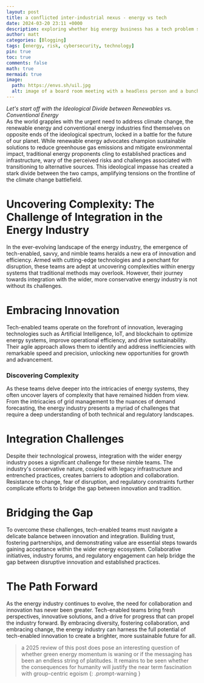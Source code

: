```yaml
---
layout: post
title: a conflicted inter-industrial nexus - energy vs tech
date: 2024-03-20 23:11 +0000
description: exploring whether big energy business has a tech problem stemming from industry biases and/or disillusionment from the ideological battle in climate change
author: matt
categories: [Blogging]
tags: [energy, risk, cybersecurity, technology]
pin: true
toc: true
comments: false
math: true
mermaid: true
image:
  path: https://envs.sh/uil.jpg
  alt: image of a board room meeting with a headless person and a bunch of people in business attire talking about energy transition
---
```


_Let's start off with the Ideological Divide between Renewables vs. Conventional Energy_\
As the world grapples with the urgent need to address climate change, the renewable energy and conventional energy industries find themselves on opposite ends of the ideological spectrum, locked in a battle for the future of our planet. While renewable energy advocates champion sustainable solutions to reduce greenhouse gas emissions and mitigate environmental impact, traditional energy proponents cling to established practices and infrastructure, wary of the perceived risks and challenges associated with transitioning to alternative sources. This ideological impasse has created a stark divide between the two camps, amplifying tensions on the frontline of the climate change battlefield.

# Uncovering Complexity: The Challenge of Integration in the Energy Industry

In the ever-evolving landscape of the energy industry, the emergence of tech-enabled, savvy, and nimble teams heralds a new era of innovation and efficiency. Armed with cutting-edge technologies and a penchant for disruption, these teams are adept at uncovering complexities within energy systems that traditional methods may overlook. However, their journey towards integration with the wider, more conservative energy industry is not without its challenges.

# Embracing Innovation

Tech-enabled teams operate on the forefront of innovation, leveraging technologies such as Artificial Intelligence, IoT, and blockchain to optimize energy systems, improve operational efficiency, and drive sustainability. Their agile approach allows them to identify and address inefficiencies with remarkable speed and precision, unlocking new opportunities for growth and advancement.

### Discovering Complexity

As these teams delve deeper into the intricacies of energy systems, they often uncover layers of complexity that have remained hidden from view. From the intricacies of grid management to the nuances of demand forecasting, the energy industry presents a myriad of challenges that require a deep understanding of both technical and regulatory landscapes.

# Integration Challenges

Despite their technological prowess, integration with the wider energy industry poses a significant challenge for these nimble teams. The industry's conservative nature, coupled with legacy infrastructure and entrenched practices, creates barriers to adoption and collaboration. Resistance to change, fear of disruption, and regulatory constraints further complicate efforts to bridge the gap between innovation and tradition.

# Bridging the Gap

To overcome these challenges, tech-enabled teams must navigate a delicate balance between innovation and integration. Building trust, fostering partnerships, and demonstrating value are essential steps towards gaining acceptance within the wider energy ecosystem. Collaborative initiatives, industry forums, and regulatory engagement can help bridge the gap between disruptive innovation and established practices.

# The Path Forward

As the energy industry continues to evolve, the need for collaboration and innovation has never been greater. Tech-enabled teams bring fresh perspectives, innovative solutions, and a drive for progress that can propel the industry forward. By embracing diversity, fostering collaboration, and embracing change, the energy industry can harness the full potential of tech-enabled innovation to create a brighter, more sustainable future for all.

> a 2025 review of this post does pose an interesting question of whether green energy momentum is waning or if the messaging has been an endless string of platitudes. It remains to be seen whether the consequences for humanity will justify the near term fascination with group-centric egoism
> {: .prompt-warning }
